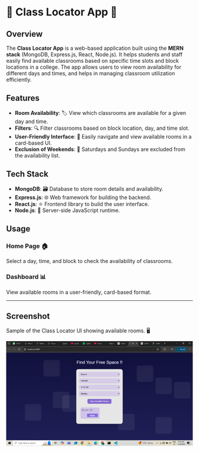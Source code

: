 # 🏫 Class Locator App 📍

## Overview

The **Class Locator App** is a web-based application built using the **MERN stack** (MongoDB, Express.js, React, Node.js). It helps students and staff easily find available classrooms based on specific time slots and block locations in a college. The app allows users to view room availability for different days and times, and helps in managing classroom utilization efficiently.

## Features

- **Room Availability**: 🏷️ View which classrooms are available for a given day and time.
- **Filters**: 🔍 Filter classrooms based on block location, day, and time slot.
- **User-Friendly Interface**: 🌟 Easily navigate and view available rooms in a card-based UI.
- **Exclusion of Weekends**: 🚫 Saturdays and Sundays are excluded from the availability list.

## Tech Stack

- **MongoDB**: 🗃️ Database to store room details and availability.
- **Express.js**: 🌐 Web framework for building the backend.
- **React.js**: ⚛️ Frontend library to build the user interface.
- **Node.js**: 🚀 Server-side JavaScript runtime.


## Usage

### Home Page 🏠  
Select a day, time, and block to check the availability of classrooms.

### Dashboard 📊  
View available rooms in a user-friendly, card-based format.

---

## Screenshot

Sample of the Class Locator UI showing available rooms. 🖥️

![image alt](https://github.com/Shreya-Pande/Class-Locator/blob/a48ee4fe48cf8f995d5dd429051a6a83f8e4cb78/Screenshot%20(246).png)


